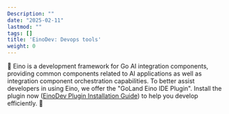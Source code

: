 ```yaml
---
Description: ""
date: "2025-02-11"
lastmod: ""
tags: []
title: 'EinoDev: Devops tools'
weight: 0
---
```


🚀  Eino is a development framework for Go AI integration components, providing common components related to AI applications as well as integration component orchestration capabilities. To better assist developers in using Eino, we offer the "GoLand Eino IDE Plugin". Install the plugin now ([EinoDev Plugin Installation Guide](/en/docs/eino/core_modules/devops/ide_plugin_guide)) to help you develop efficiently. 🚀
